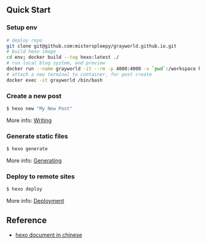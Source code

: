 
## Quick Start
### Setup env
```bash
# deploy repo
git clone git@github.com:misterspleepy/grayworld.github.io.git
# build hexo image
cd env; docker build --tag hexo:latest ./
# run local blog system, and preview
docker run --name grayworld -it --rm -p 4000:4000 -v `pwd`:/workspace hexo:latest
# attach a new terminal to container, for post create
docker exec -it grayworld /bin/bash
```
### Create a new post

``` bash
$ hexo new "My New Post"
```

More info: [Writing](https://hexo.io/docs/writing.html)

### Generate static files

``` bash
$ hexo generate
```

More info: [Generating](https://hexo.io/docs/generating.html)

### Deploy to remote sites

``` bash
$ hexo deploy
```

More info: [Deployment](https://hexo.io/docs/one-command-deployment.html)

## Reference

- [hexo document in chinese](https://hexo.io/zh-cn/docs/configuration)

